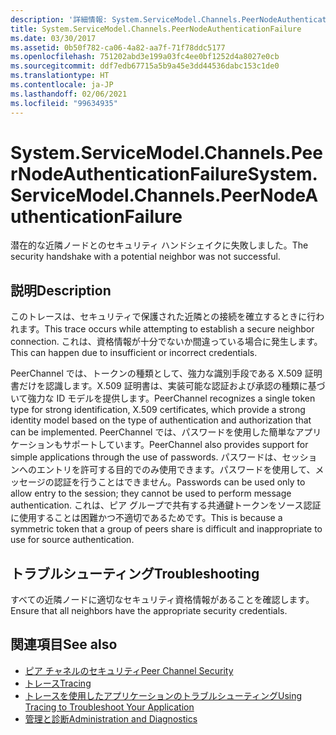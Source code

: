```yaml
---
description: '詳細情報: System.ServiceModel.Channels.PeerNodeAuthenticationFailure'
title: System.ServiceModel.Channels.PeerNodeAuthenticationFailure
ms.date: 03/30/2017
ms.assetid: 0b50f782-ca06-4a82-aa7f-71f78ddc5177
ms.openlocfilehash: 751202abd3e199a03fc4ee0bf1252d4a8027e0cb
ms.sourcegitcommit: ddf7edb67715a5b9a45e3dd44536dabc153c1de0
ms.translationtype: HT
ms.contentlocale: ja-JP
ms.lasthandoff: 02/06/2021
ms.locfileid: "99634935"
---
```

# <a name="systemservicemodelchannelspeernodeauthenticationfailure"></a><span data-ttu-id="68dd8-103">System.ServiceModel.Channels.PeerNodeAuthenticationFailure</span><span class="sxs-lookup"><span data-stu-id="68dd8-103">System.ServiceModel.Channels.PeerNodeAuthenticationFailure</span></span>

<span data-ttu-id="68dd8-104">潜在的な近隣ノードとのセキュリティ ハンドシェイクに失敗しました。</span><span class="sxs-lookup"><span data-stu-id="68dd8-104">The security handshake with a potential neighbor was not successful.</span></span>  
  
## <a name="description"></a><span data-ttu-id="68dd8-105">説明</span><span class="sxs-lookup"><span data-stu-id="68dd8-105">Description</span></span>  

 <span data-ttu-id="68dd8-106">このトレースは、セキュリティで保護された近隣との接続を確立するときに行われます。</span><span class="sxs-lookup"><span data-stu-id="68dd8-106">This trace occurs while attempting to establish a secure neighbor connection.</span></span> <span data-ttu-id="68dd8-107">これは、資格情報が十分でないか間違っている場合に発生します。</span><span class="sxs-lookup"><span data-stu-id="68dd8-107">This can happen due to insufficient or incorrect credentials.</span></span>  
  
 <span data-ttu-id="68dd8-108">PeerChannel では、トークンの種類として、強力な識別手段である X.509 証明書だけを認識します。X.509 証明書は、実装可能な認証および承認の種類に基づいて強力な ID モデルを提供します。</span><span class="sxs-lookup"><span data-stu-id="68dd8-108">PeerChannel recognizes a single token type for strong identification, X.509 certificates, which provide a strong identity model based on the type of authentication and authorization that can be implemented.</span></span> <span data-ttu-id="68dd8-109">PeerChannel では、パスワードを使用した簡単なアプリケーションもサポートしています。</span><span class="sxs-lookup"><span data-stu-id="68dd8-109">PeerChannel also provides support for simple applications through the use of passwords.</span></span> <span data-ttu-id="68dd8-110">パスワードは、セッションへのエントリを許可する目的でのみ使用できます。パスワードを使用して、メッセージの認証を行うことはできません。</span><span class="sxs-lookup"><span data-stu-id="68dd8-110">Passwords can be used only to allow entry to the session; they cannot be used to perform message authentication.</span></span> <span data-ttu-id="68dd8-111">これは、ピア グループで共有する共通鍵トークンをソース認証に使用することは困難かつ不適切であるためです。</span><span class="sxs-lookup"><span data-stu-id="68dd8-111">This is because a symmetric token that a group of peers share is difficult and inappropriate to use for source authentication.</span></span>  
  
## <a name="troubleshooting"></a><span data-ttu-id="68dd8-112">トラブルシューティング</span><span class="sxs-lookup"><span data-stu-id="68dd8-112">Troubleshooting</span></span>  

 <span data-ttu-id="68dd8-113">すべての近隣ノードに適切なセキュリティ資格情報があることを確認します。</span><span class="sxs-lookup"><span data-stu-id="68dd8-113">Ensure that all neighbors have the appropriate security credentials.</span></span>  
  
## <a name="see-also"></a><span data-ttu-id="68dd8-114">関連項目</span><span class="sxs-lookup"><span data-stu-id="68dd8-114">See also</span></span>

- [<span data-ttu-id="68dd8-115">ピア チャネルのセキュリティ</span><span class="sxs-lookup"><span data-stu-id="68dd8-115">Peer Channel Security</span></span>](../../feature-details/peer-channel-security.md)
- [<span data-ttu-id="68dd8-116">トレース</span><span class="sxs-lookup"><span data-stu-id="68dd8-116">Tracing</span></span>](index.md)
- [<span data-ttu-id="68dd8-117">トレースを使用したアプリケーションのトラブルシューティング</span><span class="sxs-lookup"><span data-stu-id="68dd8-117">Using Tracing to Troubleshoot Your Application</span></span>](using-tracing-to-troubleshoot-your-application.md)
- [<span data-ttu-id="68dd8-118">管理と診断</span><span class="sxs-lookup"><span data-stu-id="68dd8-118">Administration and Diagnostics</span></span>](../index.md)
